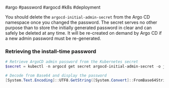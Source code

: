 #argo #password #argocd #k8s #deployment 

You should delete the `argocd-initial-admin-secret` from the Argo CD namespace once you changed the password. The secret serves no other purpose than to store the initially generated password in clear and can safely be deleted at any time. It will be re-created on demand by Argo CD if a new admin password must be re-generated.

### Retrieving the install-time password

``` powershell
# Retrieve ArgoCD admin password from the Kubernetes secret
$secret = kubectl -n argocd get secret argocd-initial-admin-secret -o jsonpath="{.data.password}"

# Decode from Base64 and display the password
[System.Text.Encoding]::UTF8.GetString([System.Convert]::FromBase64String($secret))
```